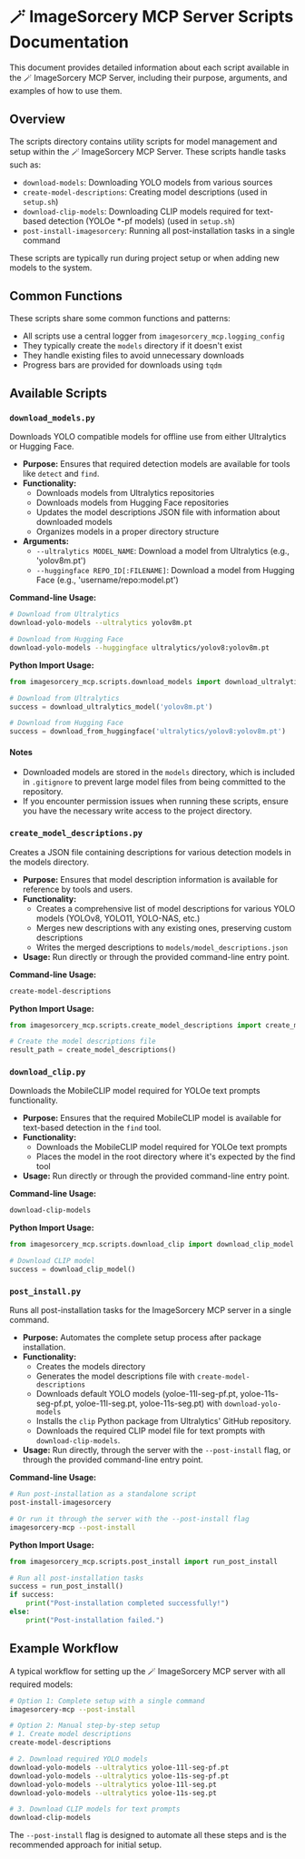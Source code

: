 # 🪄 ImageSorcery MCP Server Scripts Documentation

This document provides detailed information about each script available in the 🪄 ImageSorcery MCP Server, including their purpose, arguments, and examples of how to use them.

## Overview

The scripts directory contains utility scripts for model management and setup within the 🪄 ImageSorcery MCP Server. These scripts handle tasks such as:

- `download-models`: Downloading YOLO models from various sources
- `create-model-descriptions`: Creating model descriptions (used in `setup.sh`)
- `download-clip-models`: Downloading CLIP models required for text-based detection (YOLOe *-pf models) (used in `setup.sh`)
- `post-install-imagesorcery`: Running all post-installation tasks in a single command

These scripts are typically run during project setup or when adding new models to the system.

## Common Functions

These scripts share some common functions and patterns:

- All scripts use a central logger from `imagesorcery_mcp.logging_config`
- They typically create the `models` directory if it doesn't exist
- They handle existing files to avoid unnecessary downloads
- Progress bars are provided for downloads using `tqdm`

## Available Scripts

### `download_models.py`

Downloads YOLO compatible models for offline use from either Ultralytics or Hugging Face.

- **Purpose:** Ensures that required detection models are available for tools like `detect` and `find`.
- **Functionality:**
  - Downloads models from Ultralytics repositories
  - Downloads models from Hugging Face repositories
  - Updates the model descriptions JSON file with information about downloaded models
  - Organizes models in a proper directory structure
- **Arguments:**
  - `--ultralytics MODEL_NAME`: Download a model from Ultralytics (e.g., 'yolov8m.pt')
  - `--huggingface REPO_ID[:FILENAME]`: Download a model from Hugging Face (e.g., 'username/repo:model.pt')

**Command-line Usage:**
```bash
# Download from Ultralytics
download-yolo-models --ultralytics yolov8m.pt

# Download from Hugging Face
download-yolo-models --huggingface ultralytics/yolov8:yolov8m.pt
```

**Python Import Usage:**
```python
from imagesorcery_mcp.scripts.download_models import download_ultralytics_model, download_from_huggingface

# Download from Ultralytics
success = download_ultralytics_model('yolov8m.pt')

# Download from Hugging Face
success = download_from_huggingface('ultralytics/yolov8:yolov8m.pt')
```

#### Notes

- Downloaded models are stored in the `models` directory, which is included in `.gitignore` to prevent large model files from being committed to the repository.
- If you encounter permission issues when running these scripts, ensure you have the necessary write access to the project directory.

### `create_model_descriptions.py`

Creates a JSON file containing descriptions for various detection models in the models directory.

- **Purpose:** Ensures that model description information is available for reference by tools and users.
- **Functionality:** 
  - Creates a comprehensive list of model descriptions for various YOLO models (YOLOv8, YOLO11, YOLO-NAS, etc.)
  - Merges new descriptions with any existing ones, preserving custom descriptions
  - Writes the merged descriptions to `models/model_descriptions.json`
- **Usage:** Run directly or through the provided command-line entry point.

**Command-line Usage:**
```bash
create-model-descriptions
```

**Python Import Usage:**
```python
from imagesorcery_mcp.scripts.create_model_descriptions import create_model_descriptions

# Create the model descriptions file
result_path = create_model_descriptions()
```

### `download_clip.py`

Downloads the MobileCLIP model required for YOLOe text prompts functionality.

- **Purpose:** Ensures that the required MobileCLIP model is available for text-based detection in the `find` tool.
- **Functionality:**
  - Downloads the MobileCLIP model required for YOLOe text prompts
  - Places the model in the root directory where it's expected by the find tool
- **Usage:** Run directly or through the provided command-line entry point.

**Command-line Usage:**
```bash
download-clip-models
```

**Python Import Usage:**
```python
from imagesorcery_mcp.scripts.download_clip import download_clip_model

# Download CLIP model
success = download_clip_model()
```

### `post_install.py`

Runs all post-installation tasks for the ImageSorcery MCP server in a single command.

- **Purpose:** Automates the complete setup process after package installation.
- **Functionality:**
  - Creates the models directory
  - Generates the model descriptions file with `create-model-descriptions`
  - Downloads default YOLO models (yoloe-11l-seg-pf.pt, yoloe-11s-seg-pf.pt, yoloe-11l-seg.pt, yoloe-11s-seg.pt) with `download-yolo-models`
  - Installs the `clip` Python package from Ultralytics' GitHub repository.
  - Downloads the required CLIP model file for text prompts with `download-clip-models`.
- **Usage:** Run directly, through the server with the `--post-install` flag, or through the provided command-line entry point.

**Command-line Usage:**
```bash
# Run post-installation as a standalone script
post-install-imagesorcery

# Or run it through the server with the --post-install flag
imagesorcery-mcp --post-install
```

**Python Import Usage:**
```python
from imagesorcery_mcp.scripts.post_install import run_post_install

# Run all post-installation tasks
success = run_post_install()
if success:
    print("Post-installation completed successfully!")
else:
    print("Post-installation failed.")
```

## Example Workflow

A typical workflow for setting up the 🪄 ImageSorcery MCP server with all required models:

```bash
# Option 1: Complete setup with a single command
imagesorcery-mcp --post-install

# Option 2: Manual step-by-step setup
# 1. Create model descriptions
create-model-descriptions

# 2. Download required YOLO models
download-yolo-models --ultralytics yoloe-11l-seg-pf.pt
download-yolo-models --ultralytics yoloe-11s-seg-pf.pt
download-yolo-models --ultralytics yoloe-11l-seg.pt
download-yolo-models --ultralytics yoloe-11s-seg.pt

# 3. Download CLIP models for text prompts
download-clip-models
```

The `--post-install` flag is designed to automate all these steps and is the recommended approach for initial setup.
